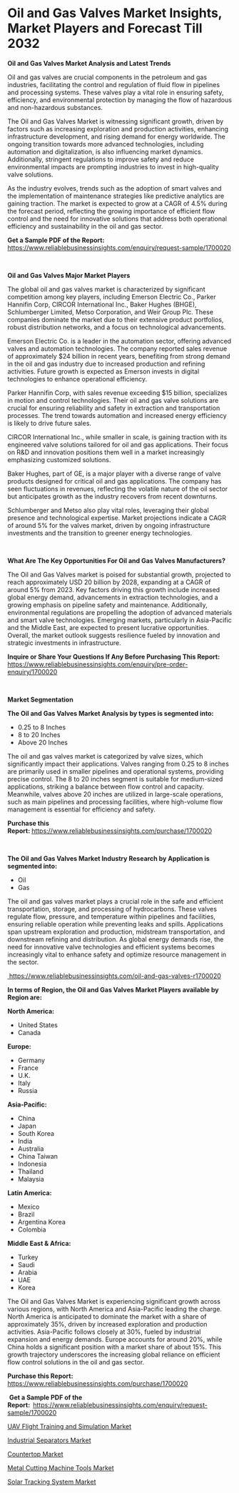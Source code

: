 <p><h1>Oil and Gas Valves Market Insights, Market Players and Forecast Till 2032</h1></p><p><strong>Oil and Gas Valves Market Analysis and Latest Trends</strong></p>
<p><p>Oil and gas valves are crucial components in the petroleum and gas industries, facilitating the control and regulation of fluid flow in pipelines and processing systems. These valves play a vital role in ensuring safety, efficiency, and environmental protection by managing the flow of hazardous and non-hazardous substances.</p><p>The Oil and Gas Valves Market is witnessing significant growth, driven by factors such as increasing exploration and production activities, enhancing infrastructure development, and rising demand for energy worldwide. The ongoing transition towards more advanced technologies, including automation and digitalization, is also influencing market dynamics. Additionally, stringent regulations to improve safety and reduce environmental impacts are prompting industries to invest in high-quality valve solutions.</p><p>As the industry evolves, trends such as the adoption of smart valves and the implementation of maintenance strategies like predictive analytics are gaining traction. The market is expected to grow at a CAGR of 4.5% during the forecast period, reflecting the growing importance of efficient flow control and the need for innovative solutions that address both operational efficiency and sustainability in the oil and gas sector.</p></p>
<p><strong>Get a Sample PDF of the Report:&nbsp;</strong> <a href="https://www.reliablebusinessinsights.com/enquiry/request-sample/1700020?utm_campaign=1119&utm_medium=2&utm_source=Github&utm_content=ia&utm_term=19022025&utm_id=oil-and-gas-valves">https://www.reliablebusinessinsights.com/enquiry/request-sample/1700020</a></p>
<p>&nbsp;</p>
<p><strong>Oil and Gas Valves Major Market Players</strong></p>
<p><p>The global oil and gas valves market is characterized by significant competition among key players, including Emerson Electric Co., Parker Hannifin Corp, CIRCOR International Inc., Baker Hughes (BHGE), Schlumberger Limited, Metso Corporation, and Weir Group Plc. These companies dominate the market due to their extensive product portfolios, robust distribution networks, and a focus on technological advancements.</p><p>Emerson Electric Co. is a leader in the automation sector, offering advanced valves and automation technologies. The company reported sales revenue of approximately $24 billion in recent years, benefiting from strong demand in the oil and gas industry due to increased production and refining activities. Future growth is expected as Emerson invests in digital technologies to enhance operational efficiency.</p><p>Parker Hannifin Corp, with sales revenue exceeding $15 billion, specializes in motion and control technologies. Their oil and gas valve solutions are crucial for ensuring reliability and safety in extraction and transportation processes. The trend towards automation and increased energy efficiency is likely to drive future sales.</p><p>CIRCOR International Inc., while smaller in scale, is gaining traction with its engineered valve solutions tailored for oil and gas applications. Their focus on R&D and innovation positions them well in a market increasingly emphasizing customized solutions.</p><p>Baker Hughes, part of GE, is a major player with a diverse range of valve products designed for critical oil and gas applications. The company has seen fluctuations in revenues, reflecting the volatile nature of the oil sector but anticipates growth as the industry recovers from recent downturns.</p><p>Schlumberger and Metso also play vital roles, leveraging their global presence and technological expertise. Market projections indicate a CAGR of around 5% for the valves market, driven by ongoing infrastructure investments and the transition to greener energy technologies.</p></p>
<p>&nbsp;</p>
<p><strong>What Are The Key Opportunities For Oil and Gas Valves Manufacturers?</strong></p>
<p><p>The Oil and Gas Valves market is poised for substantial growth, projected to reach approximately USD 20 billion by 2028, expanding at a CAGR of around 5% from 2023. Key factors driving this growth include increased global energy demand, advancements in extraction technologies, and a growing emphasis on pipeline safety and maintenance. Additionally, environmental regulations are propelling the adoption of advanced materials and smart valve technologies. Emerging markets, particularly in Asia-Pacific and the Middle East, are expected to present lucrative opportunities. Overall, the market outlook suggests resilience fueled by innovation and strategic investments in infrastructure.</p></p>
<p><strong>Inquire or Share Your Questions If Any Before Purchasing This Report:</strong> <a href="https://www.reliablebusinessinsights.com/enquiry/pre-order-enquiry/1700020?utm_campaign=1119&utm_medium=2&utm_source=Github&utm_content=ia&utm_term=19022025&utm_id=oil-and-gas-valves">https://www.reliablebusinessinsights.com/enquiry/pre-order-enquiry/1700020</a></p>
<p>&nbsp;</p>
<p><strong>Market Segmentation</strong></p>
<p><strong>The Oil and Gas Valves Market Analysis by types is segmented into:</strong></p>
<p><ul><li>0.25 to 8 Inches</li><li>8 to 20 Inches</li><li>Above 20 Inches</li></ul></p>
<p><p>The oil and gas valves market is categorized by valve sizes, which significantly impact their applications. Valves ranging from 0.25 to 8 inches are primarily used in smaller pipelines and operational systems, providing precise control. The 8 to 20 inches segment is suitable for medium-sized applications, striking a balance between flow control and capacity. Meanwhile, valves above 20 inches are utilized in large-scale operations, such as main pipelines and processing facilities, where high-volume flow management is essential for efficiency and safety.</p></p>
<p><strong>Purchase this Report:&nbsp;</strong><a href="https://www.reliablebusinessinsights.com/purchase/1700020?utm_campaign=1119&utm_medium=2&utm_source=Github&utm_content=ia&utm_term=19022025&utm_id=oil-and-gas-valves">https://www.reliablebusinessinsights.com/purchase/1700020</a></p>
<p>&nbsp;</p>
<p><strong>The Oil and Gas Valves Market Industry Research by Application is segmented into:</strong></p>
<p><ul><li>Oil</li><li>Gas</li></ul></p>
<p><p>The oil and gas valves market plays a crucial role in the safe and efficient transportation, storage, and processing of hydrocarbons. These valves regulate flow, pressure, and temperature within pipelines and facilities, ensuring reliable operation while preventing leaks and spills. Applications span upstream exploration and production, midstream transportation, and downstream refining and distribution. As global energy demands rise, the need for innovative valve technologies and efficient systems becomes increasingly vital to enhance safety and optimize resource management in the sector.</p></p>
<p><a href="https://www.reliablebusinessinsights.com/oil-and-gas-valves-r1700020?utm_campaign=1119&utm_medium=2&utm_source=Github&utm_content=ia&utm_term=19022025&utm_id=oil-and-gas-valves">&nbsp;https://www.reliablebusinessinsights.com/oil-and-gas-valves-r1700020</a></p>
<p><strong>In terms of Region, the Oil and Gas Valves Market Players available by Region are:</strong></p>
<p>
    <p> <strong> North America: </strong>
        <ul>
            <li>United States</li>
            <li>Canada</li>
        </ul>
        </p> 
    <p> <strong> Europe: </strong>
        <ul>
            <li>Germany</li>
            <li>France</li>
            <li>U.K.</li>
            <li>Italy</li>
            <li>Russia</li>
        </ul>
        </p> 
    <p> <strong> Asia-Pacific: </strong>
        <ul>
            <li>China</li>
            <li>Japan</li>
            <li>South Korea</li>
            <li>India</li>
            <li>Australia</li>
            <li>China Taiwan</li>
            <li>Indonesia</li>
            <li>Thailand</li>
            <li>Malaysia</li>
        </ul>
        </p> 
    <p> <strong> Latin America: </strong>
        <ul>
            <li>Mexico</li>
            <li>Brazil</li>
            <li>Argentina Korea</li>
            <li>Colombia</li>
        </ul>
        </p> 
    <p> <strong> Middle East & Africa: </strong>
        <ul>
            <li>Turkey</li>
            <li>Saudi</li>
            <li>Arabia</li>
            <li>UAE</li>
            <li>Korea</li>
        </ul>
    </p>
    </p>
<p><p>The Oil and Gas Valves Market is experiencing significant growth across various regions, with North America and Asia-Pacific leading the charge. North America is anticipated to dominate the market with a share of approximately 35%, driven by increased exploration and production activities. Asia-Pacific follows closely at 30%, fueled by industrial expansion and energy demands. Europe accounts for around 20%, while China holds a significant position with a market share of about 15%. This growth trajectory underscores the increasing global reliance on efficient flow control solutions in the oil and gas sector.</p></p>
<p><strong>Purchase this Report: </strong><a href="https://www.reliablebusinessinsights.com/purchase/1700020?utm_campaign=1119&utm_medium=2&utm_source=Github&utm_content=ia&utm_term=19022025&utm_id=oil-and-gas-valves">https://www.reliablebusinessinsights.com/purchase/1700020</a></p>
<p>&nbsp;<strong>Get a Sample PDF of the Report:&nbsp;&nbsp;</strong><a href="https://www.reliablebusinessinsights.com/enquiry/request-sample/1700020?utm_campaign=1119&utm_medium=2&utm_source=Github&utm_content=ia&utm_term=19022025&utm_id=oil-and-gas-valves">https://www.reliablebusinessinsights.com/enquiry/request-sample/1700020</a></p>
<p><strong></strong></p>
<p><p><a href="https://github.com/plawragarile/Market-Research-Report-List-1/blob/main/uav-flight-training-and-simulation-market.md?utm_campaign=1119&utm_medium=2&utm_source=Github&utm_content=ia&utm_term=19022025&utm_id=oil-and-gas-valves">UAV Flight Training and Simulation Market</a></p><p><a href="https://github.com/saeiddaemo/Market-Research-Report-List-1/blob/main/industrial-separators-market.md?utm_campaign=1119&utm_medium=2&utm_source=Github&utm_content=ia&utm_term=19022025&utm_id=oil-and-gas-valves">Industrial Separators Market</a></p><p><a href="https://github.com/boccalyver5k/Market-Research-Report-List-1/blob/main/countertop-market.md?utm_campaign=1119&utm_medium=2&utm_source=Github&utm_content=ia&utm_term=19022025&utm_id=oil-and-gas-valves">Countertop Market</a></p><p><a href="https://github.com/toqiourir/Market-Research-Report-List-1/blob/main/metal-cutting-machine-tools-market.md?utm_campaign=1119&utm_medium=2&utm_source=Github&utm_content=ia&utm_term=19022025&utm_id=oil-and-gas-valves">Metal Cutting Machine Tools Market</a></p><p><a href="https://github.com/shopovdjondo/Market-Research-Report-List-1/blob/main/solar-tracking-system-market.md?utm_campaign=1119&utm_medium=2&utm_source=Github&utm_content=ia&utm_term=19022025&utm_id=oil-and-gas-valves">Solar Tracking System Market</a></p></p>